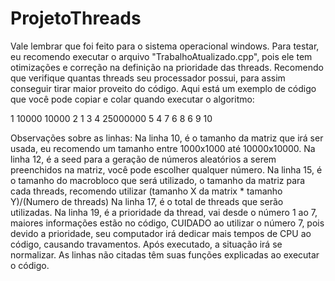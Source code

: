 # ProjetoThreads
Vale lembrar que foi feito para o sistema operacional windows.
Para testar, eu recomendo executar o arquivo "TrabalhoAtualizado.cpp", pois ele tem otimizações e correção na definição na prioridade das threads.
Recomendo que verifique quantas threads seu processador possui, para assim conseguir tirar maior proveito do código.
Aqui está um exemplo de código que você pode copiar e colar quando executar o algoritmo:

1
10000 10000
2
1
3
4
25000000
5
4
7
6
8
6
9
10

Observações sobre as linhas:
Na linha 10, é o tamanho da matriz que irá ser usada, eu recomendo um tamanho entre 1000x1000 até 10000x10000.
Na linha 12, é a seed para a geração de números aleatórios a serem preenchidos na matriz, você pode escolher qualquer número.
Na linha 15, é o tamanho do macrobloco que será utilizado, o tamanho da matriz para cada threads, recomendo utilizar (tamanho X da matrix * tamanho Y)/(Numero de threads)
Na linha 17, é o total de threads que serão utilizadas.
Na linha 19, é a prioridade da thread, vai desde o número 1 ao 7, maiores informações estão no código, CUIDADO ao utilizar o número 7, pois devido a prioridade, seu computador irá dedicar mais tempos de CPU ao código, causando travamentos. Após executado, a situação irá se normalizar.
As linhas não citadas têm suas funções explicadas ao executar o código. 
